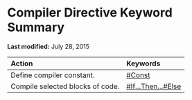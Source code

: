 
# Compiler Directive Keyword Summary

 **Last modified:** July 28, 2015



|**Action**|**Keywords**|
|:-----|:-----|
|Define compiler constant.| [#Const](c5d74b3a-75b1-1263-ab98-82a1a1087207.md)|
|Compile selected blocks of code.| [#If...Then...#Else](cdda62a6-f9e4-237e-c8b7-a2076e16ff7d.md)|
